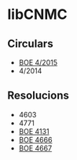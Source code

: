 libCNMC
=======

Circulars
---------

  * [BOE 4/2015](https://www.boe.es/diario_boe/txt.php?id=BOE-A-2015-8624)
  * 4/2014 

Resolucions
-----------

  * 4603
  * 4771
  * [BOE 4131](https://www.boe.es/boe/dias/2016/04/29/pdfs/BOE-A-2016-4131.pdf)
  * [BOE 4666](http://www.boe.es/boe/dias/2017/04/28/pdfs/BOE-A-2017-4666.pdf)
  * [BOE 4667](https://www.boe.es/boe/dias/2017/04/28/pdfs/BOE-A-2017-4667.pdf)
